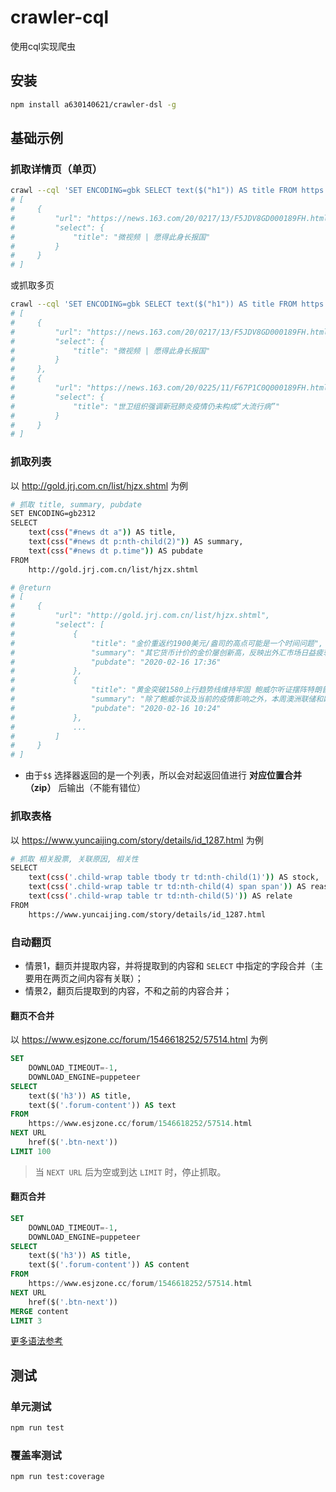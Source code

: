 # crawler-cql

使用cql实现爬虫

## 安装

```bash
npm install a630140621/crawler-dsl -g
```

## 基础示例

### 抓取详情页（单页）

```bash
crawl --cql 'SET ENCODING=gbk SELECT text($("h1")) AS title FROM https://news.163.com/20/0217/13/F5JDV8GD000189FH.html'
# [
#     {
#         "url": "https://news.163.com/20/0217/13/F5JDV8GD000189FH.html",
#         "select": {
#             "title": "微视频 | 愿得此身长报国"
#         }
#     }
# ]
```

或抓取多页

```bash
crawl --cql 'SET ENCODING=gbk SELECT text($("h1")) AS title FROM https://news.163.com/20/0217/13/F5JDV8GD000189FH.html, https://news.163.com/20/0225/11/F67P1C0Q000189FH.html'
# [
#     {
#         "url": "https://news.163.com/20/0217/13/F5JDV8GD000189FH.html",
#         "select": {
#             "title": "微视频 | 愿得此身长报国"
#         }
#     },
#     {
#         "url": "https://news.163.com/20/0225/11/F67P1C0Q000189FH.html",
#         "select": {
#             "title": "世卫组织强调新冠肺炎疫情仍未构成“大流行病”"
#         }
#     }
# ]
```

### 抓取列表

以 http://gold.jrj.com.cn/list/hjzx.shtml 为例

```bash
# 抓取 title, summary, pubdate
SET ENCODING=gb2312
SELECT
    text(css("#news dt a")) AS title,
    text(css("#news dt p:nth-child(2)")) AS summary,
    text(css("#news dt p.time")) AS pubdate
FROM
    http://gold.jrj.com.cn/list/hjzx.shtml

# @return
# [
#     {
#         "url": "http://gold.jrj.com.cn/list/hjzx.shtml",
#         "select": [
#             {
#                 "title": "金价重返约1900美元/盎司的高点可能是一个时间问题",
#                 "summary": "其它货币计价的金价屡创新高，反映出外汇市场日益疲软。综合来看，周一操作上王金尧建议反弹高空为主，回调低多为辅；周一短期可关注上方1586-1590一线阻力，下方重点关注1565-1570一线支撑。",
#                 "pubdate": "2020-02-16 17:36"
#             },
#             {
#                 "title": "黄金突破1580上行趋势线维持牢固 鲍威尔听证摆阵特朗普",
#                 "summary": "除了鲍威尔谈及当前的疫情影响之外，本周澳洲联储和欧洲央行的经济学家均谈及疫情对年内经济的影响。",
#                 "pubdate": "2020-02-16 10:24"
#             },
#             ...
#         ]
#     }
# ]
```

* 由于`$$` 选择器返回的是一个列表，所以会对起返回值进行 __对应位置合并（zip）__ 后输出（不能有错位）

### 抓取表格

以 https://www.yuncaijing.com/story/details/id_1287.html 为例

```bash
# 抓取 相关股票, 关联原因, 相关性
SELECT
    text(css('.child-wrap table tbody tr td:nth-child(1)')) AS stock,
    text(css('.child-wrap table tr td:nth-child(4) span span')) AS reason,
    text(css('.child-wrap table tr td:nth-child(5)')) AS relate
FROM
    https://www.yuncaijing.com/story/details/id_1287.html
```

### 自动翻页

* 情景1，翻页并提取内容，并将提取到的内容和 `SELECT` 中指定的字段合并（主要用在两页之间内容有关联）；
* 情景2，翻页后提取到的内容，不和之前的内容合并；

#### 翻页不合并

以 https://www.esjzone.cc/forum/1546618252/57514.html 为例

```sql
SET
    DOWNLOAD_TIMEOUT=-1,
    DOWNLOAD_ENGINE=puppeteer
SELECT
    text($('h3')) AS title,
    text($('.forum-content')) AS text
FROM
    https://www.esjzone.cc/forum/1546618252/57514.html
NEXT URL
    href($('.btn-next'))
LIMIT 100
```

> 当 `NEXT URL` 后为空或到达 `LIMIT` 时，停止抓取。

#### 翻页合并

```sql
SET
    DOWNLOAD_TIMEOUT=-1,
    DOWNLOAD_ENGINE=puppeteer
SELECT
    text($('h3')) AS title,
    text($('.forum-content')) AS content
FROM
    https://www.esjzone.cc/forum/1546618252/57514.html
NEXT URL
    href($('.btn-next'))
MERGE content
LIMIT 3
```

[更多语法参考](docs/grammer.md)

## 测试

### 单元测试

```bash
npm run test
```

### 覆盖率测试

```bash
npm run test:coverage
```
